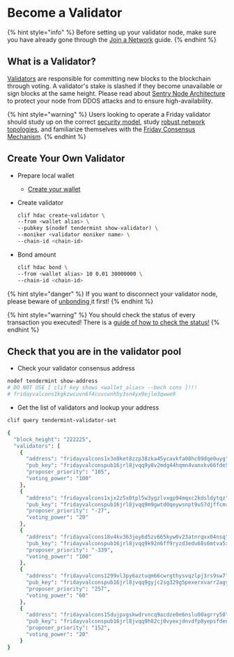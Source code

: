 # Become a Validator

{% hint style="info" %}
Before setting up your validator node, make sure you have already gone through the [Join a Network](../how-to/node-operation/join-a-network.md) guide.
{% endhint %}

## What is a Validator?

[Validators](https://hub.cosmos.network/master/validators/overview.html) are responsible for committing new blocks to the blockchain through voting. A validator's stake is slashed if they become unavailable or sign blocks at the same height. Please read about [Sentry Node Architecture](security.md#sentry-nodes-ddos-protection) to protect your node from DDOS attacks and to ensure high-availability.

{% hint style="warning" %}
Users looking to operate a Friday validator should study up on the correct [security model](security.md), study [robust network topologies](become-a-validator.md), and familiarize themselves with the [Friday Consensus Mechanism](become-a-validator.md).
{% endhint %}

## Create Your Own Validator

* Prepare local wallet
  * [Create your wallet](../how-to/node-operation/create-your-wallet.md)
* Create validator

  ```bash
  clif hdac create-validator \
  --from <wallet alias> \
  --pubkey $(nodef tendermint show-validator) \
  --moniker <validator moniker name> \
  --chain-id <chain-id>
  ```

* Bond amount

  ```bash
  clif hdac bond \
  --from <wallet alias> 10 0.01 30000000 \
  --chain-id <chain-id>
  ```

{% hint style="danger" %}
If you want to disconnect your validator node, please beware of [unbonding ](../cli/hdac-specific.md#unbond-hdac-token)it first!
{% endhint %}

{% hint style="warning" %}
You should check the status of every transaction you executed! There is a [guide of how to check the status!](../how-to/node-operation/play-with-hdac-token.md#check-your-transaction)
{% endhint %}

## Check that you are in the validator pool

* Check your validator consensus address

```bash
nodef tendermint show-address
# DO NOT USE [ clif key shows <wallet_alias> --bech cons ]!!!
# fridayvalcons1kgkzwcuvn6f4cuvcwnh5y3sn4yx9ejle3qwwe9
```

* Get the list of validators and lookup your address

```bash
clif query tendermint-validator-set

{
  "block_height": "222225",
  "validators": [
    {
      "address": "fridayvalcons1x3e8ket8zzp38zka45ycavkfa08hc09dqe0uyg",
      "pub_key": "fridayvalconspub16jrl8jvqq9y8v2mdg44hqmn4vanxkv66fde5yvmsfc6kjnetxfj8v3m289x4g4msg4gkgct4x4s5cm3ntfpxue2eg4g9wvjdgaey653tfayxys2pgexxsjtgv3mkxsmv0phnw3tcxd2hze3kvvcys4tsf5mhgsjv2pyxu5ntffu5yjf3vfhx76nggacyywtzw39ry5zx23f8vs30g9vzkjgnlu7np",
      "proposer_priority": "105",
      "voting_power": "100"
    },
    {
      "address": "fridayvalcons1xjx2z5x0tpl5w3ygzlvxgp94mqxc2kdsldytqz",
      "pub_key": "fridayvalconspub16jrl8jvqq9m9gwtd0qeywsnpt9u57djffcmr2m62xfghz5e5gsmx7s64va5kgwpngauy2nmtfa3nz7jnwe59gc20w4g4semnfgcny5e0derhq523d3u8vstsffykz52dd9arxmj9vch4gkttddfhg3jz9veng56g8qhhjsmd0pknwnmrxycrv7zkfp3yxv23da5yzwpj2y6xy7zkddf5wksmfay65",
      "proposer_priority": "-27",
      "voting_power": "20"
    },
    {
      "address": "fridayvalcons18v4kv363jey6d5zv665kyw0v23atnrqxx04nsq",
      "pub_key": "fridayvalconspub16jrl8jvqq9k92n6ff9ryzd3edu68s6mtva5x2vtkv95hyc6hw96j7vnf9dehyn6rdfd9qum52324w2m22dg9vuze2ah5xn28f9zhvkrf2ephx52tddar2djsvymkx5n8ffp9zkjxxf9zkdm2vfuk6ezvxdgxv635gvm95wtt29t5catx0qhkx4txgvcy2wzt9akkksnpddj457ph2yhkkkswcz7aa",
      "proposer_priority": "-339",
      "voting_power": "100"
    },
    {
      "address": "fridayvalcons1299vl3py6aztuqm66cwrgthysvqzlpj3rs9sw7",
      "pub_key": "fridayvalconspub16jrl8jvqq9gyjc2sg329g5pexerxvarr2agyjsjrd3f9w4352p5yut6ntpxxk5mr9v68x430w35xxunc2az56ej2w4nx65rp25hhwerffeyzks250yckj728tpn456zg2pshxvzexdx9zk239dy8vujxg4dz7m2y2emyzdf529456vjrd3yyx7nrd455s3t2x9ykckn2d4rycm2pty68j3qrn7m4s",
      "proposer_priority": "257",
      "voting_power": "60"
    },
    {
      "address": "fridayvalcons15dujpvgskwdrvncq9acdze0e6nslu00agrry50",
      "pub_key": "fridayvalconspub16jrl8jvqq9h82cj0vyexjdnvdfp8yepsfden2jj2f3chguzx9vuy5ancxyh5vaztdftrv3mzdse4y32yf9p52nmk2359get6de6jkvr0we4xka6s9auxkurkxa89j66tverrqdtzd4e5j4net9qhs3zh0ychvvtdge6rx4nnxy44g3tstpj5cun2tfghsn2sxa5xk4e523v923t9wffjkjqr6f2td",
      "proposer_priority": "152",
      "voting_power": "20"
    }
}
```

